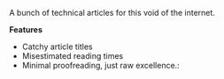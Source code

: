A bunch of technical articles for this void of the internet.

**Features**
- Catchy article titles
- Misestimated reading times 
- Minimal proofreading, just raw excellence.:
